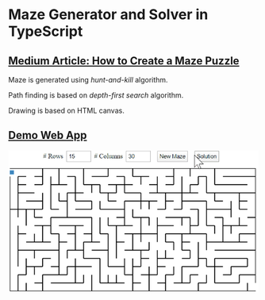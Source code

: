 # Maze Generator and Solver in TypeScript

## [Medium Article: How to Create a Maze Puzzle](https://medium.com/swlh/how-to-create-a-maze-puzzle-3f6a5c25abe)

Maze is generated using _hunt-and-kill_ algorithm.

Path finding is based on _depth-first search_ algorithm.

Drawing is based on HTML canvas.

## [Demo Web App](https://changhuixu.github.io/angular-maze/)

![maze puzzle](./maze.gif)
